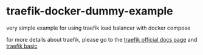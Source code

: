 # traefik-docker-dummy-example
very simple example for using traefik load balancer with docker compose

for more details about traefik, please go to the [traefik official docs page](https://docs.traefik.io)
and [traefik basic](https://docs.traefik.io/basics)